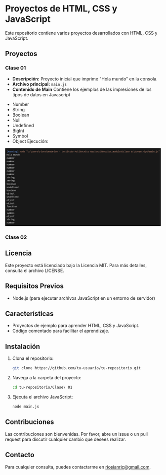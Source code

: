 # Proyectos de HTML, CSS y JavaScript

Este repositorio contiene varios proyectos desarrollados con HTML, CSS y JavaScript.

## Proyectos

### Clase 01
- **Descripción:** Proyecto inicial que imprime "Hola mundo" en la consola.
- **Archivo principal:** `main.js`
- **Contenido de Main** Contiene los ejemplos de las impresiones de los tipos de datos en Javascript
 * Number
 * String
 * Boolean
 * Null
 * Undefined
 * BigInt
 * Symbol
 * Object
Ejecución:

![Ejecución de clase 01](/imagenes/clase1.png)
### Clase 02



## Licencia

Este proyecto está licenciado bajo la Licencia MIT. Para más detalles, consulta el archivo LICENSE.

## Requisitos Previos

- Node.js (para ejecutar archivos JavaScript en un entorno de servidor)

## Características

- Proyectos de ejemplo para aprender HTML, CSS y JavaScript.
- Código comentado para facilitar el aprendizaje.

## Instalación

1. Clona el repositorio:
    ```sh
    git clone https://github.com/tu-usuario/tu-repositorio.git
    ```
2. Navega a la carpeta del proyecto:
    ```sh
    cd tu-repositorio/Clase\ 01
    ```
3. Ejecuta el archivo JavaScript:
    ```sh
    node main.js
    ```

## Contribuciones

Las contribuciones son bienvenidas. Por favor, abre un issue o un pull request para discutir cualquier cambio que desees realizar.

## Contacto

Para cualquier consulta, puedes contactarme en [riosianric@gmail.com](mailto:riosianric@gmail.com).